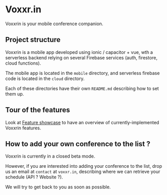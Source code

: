 # Voxxr.in

Voxxrin is your mobile conference companion.

## Project structure

Voxxrin is a mobile app developed using ionic / capacitor + vue, wth a serverless backend relying on several Firebase services (auth, firestore, cloud functions).

The mobile app is located in the `mobile` directory, and serverless firebase code is located in the `cloud` directory.

Each of these directories have their own `README.md` describing how to set them up.

## Tour of the features


Look at [Feature showcase](https://github.com/voxxrin/voxxrin3/wiki/Voxxrin-3-features-showcase) to have an overview of currently-implemented Voxxrin features.

## How to add your own conference to the list ?

Voxxrin is currently in a closed beta mode.

However, if you are interested into adding your conference to the list, drop us an email at `contact` at `voxxr.in`, describing where we can retrieve your schedule (API ? Website ?).

We will try to get back to you as soon as possible.
